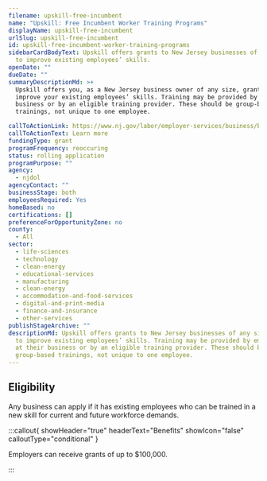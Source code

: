 ```yaml
---
filename: upskill-free-incumbent
name: "Upskill: Free Incumbent Worker Training Programs"
displayName: upskill-free-incumbent
urlSlug: upskill-free-incumbent
id: upskill-free-incumbent-worker-training-programs
sidebarCardBodyText: Upskill offers grants to New Jersey businesses of any size
  to improve existing employees’ skills.
openDate: ""
dueDate: ""
summaryDescriptionMd: >+
  Upskill offers you, as a New Jersey business owner of any size, grants to
  improve your existing employees’ skills. Training may be provided by your
  business or by an eligible training provider. These should be group-based
  trainings, not unique to one employee.

callToActionLink: https://www.nj.gov/labor/employer-services/business/businessprograms.shtml?open=specialty
callToActionText: Learn more
fundingType: grant
programFrequency: reoccuring
status: rolling application
programPurpose: ""
agency:
  - njdol
agencyContact: ""
businessStage: both
employeesRequired: Yes
homeBased: no
certifications: []
preferenceForOpportunityZone: no
county:
  - All
sector:
  - life-sciences
  - technology
  - clean-energy
  - educational-services
  - manufacturing
  - clean-energy
  - accommodation-and-food-services
  - digital-and-print-media
  - finance-and-insurance
  - other-services
publishStageArchive: ""
descriptionMd: Upskill offers grants to New Jersey businesses of any size grants
  to improve existing employees’ skills. Training may be provided by employers
  at their business or by an eligible training provider. These should be
  group-based trainings, not unique to one employee.
---
```


## Eligibility

Any business can apply if it has existing employees who can be trained in a new skill for current and future workforce demands.

:::callout{ showHeader="true" headerText="Benefits" showIcon="false" calloutType="conditional" }

Employers can receive grants of up to $100,000.

:::
